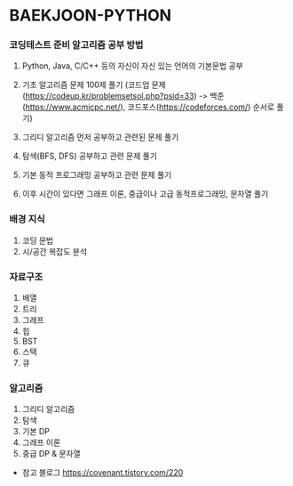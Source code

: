 # BAEKJOON-PYTHON

### 코딩테스트 준비 알고리즘 공부 방법

1. Python, Java, C/C++ 등의 자신이 자신 있는 언어의 기본문법 공부

2. 기초 알고리즘 문제 100제 풀기
(코드업 문제 (https://codeup.kr/problemsetsol.php?psid=33) -> 백준 (https://www.acmicpc.net/), 코드포스(https://codeforces.com/) 순서로 풀기)

3. 그리디 알고리즘 먼저 공부하고 관련된 문제 풀기

4. 탐색(BFS, DFS) 공부하고 관련 문제 풀기

5. 기본 동적 프로그래밍 공부하고 관련 문제 풀기

6. 이후 시간이 있다면 그래프 이론, 중급이나 고급 동적프로그래밍, 문자열 풀기


### 배경 지식

1. 코딩 문법
2. 시/공간 복잡도 분석

### 자료구조
1. 배열
2. 트리
3. 그래프
4. 힙
5. BST
6. 스택
7. 큐

### 알고리즘
1. 그리디 알고리즘
2. 탐색
3. 기본 DP
4. 그래프 이론
5. 중급 DP & 문자열


+ 참고 블로그 https://covenant.tistory.com/220